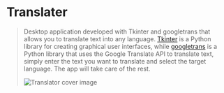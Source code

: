 # Translater
> Desktop application developed with Tkinter and googletrans that allows you to translate text into any language. [Tkinter](https://docs.python.org/es/3/library/tkinter.html) is a Python library for creating graphical user interfaces, while [googletrans](https://py-googletrans.readthedocs.io/en/latest/) is a Python library that uses the Google Translate API to translate text, simply enter the text you want to translate and select the target language. The app will take care of the rest.
> 
> ![Translator cover image](https://th.bing.com/th/id/OIG.4y05zX8MYMmhU4bsZI.1?w=270&h=270&c=6&r=0&o=5&pid=ImgGn)
